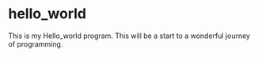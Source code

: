 # hello_world
This is my Hello_world program. This will be a start to a wonderful journey of programming.
